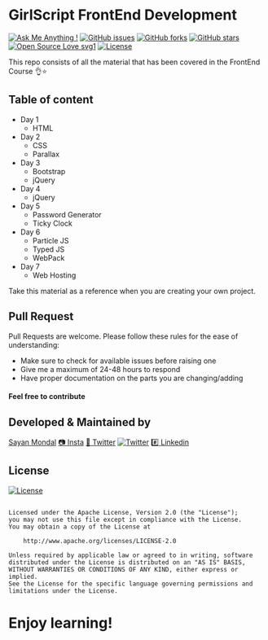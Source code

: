 # GirlScript FrontEnd Development

[![Ask Me Anything !](https://img.shields.io/badge/Ask%20me-anything-1abc9c.svg)](https://github.com/S-ayanide) [![GitHub issues](https://img.shields.io/github/issues/S-ayanide/GirlScript-FrontEnd)](https://github.com/S-ayanide/GirlScript-FrontEnd/issues) [![GitHub forks](https://img.shields.io/github/forks/S-ayanide/GirlScript-FrontEnd?style=flat-square)](https://github.com/S-ayanide/GirlScript-FrontEnd/network) [![GitHub stars](https://img.shields.io/github/stars/S-ayanide/GirlScript-FrontEnd?style=plastic)](https://github.com/S-ayanide/GirlScript-FrontEnd/stargazers) [![Open Source Love svg1](https://badges.frapsoft.com/os/v1/open-source.svg?v=103)](https://github.com/ellerbrock/open-source-badges/)
[![License](https://img.shields.io/badge/License-Apache%202.0-blue.svg)](https://opensource.org/licenses/Apache-2.0)

This repo consists of all the material that has been covered in the FrontEnd Course 👌⭐️

## Table of content

* Day 1
    * HTML
* Day 2
    * CSS
    * Parallax
* Day 3
    * Bootstrap
    * jQuery
* Day 4
    * jQuery
* Day 5
    * Password Generator
    * Ticky Clock
* Day 6
    * Particle JS
    * Typed JS
    * WebPack
* Day 7
    * Web Hosting

Take this material as a reference when you are creating your own project.

## Pull Request

Pull Requests are welcome. Please follow these rules for the ease of understanding:
* Make sure to check for available issues before raising one
* Give me a maximum of 24-48 hours to respond
* Have proper documentation on the parts you are changing/adding

#### Feel free to contribute

## Developed & Maintained by
[Sayan Mondal](https://github.com/S-ayanide) 
[📷 Insta](https://www.instagram.com/s_ayanide/)
[🐤 Twitter](https://www.instagram.com/s_ayanide/) [![Twitter](https://img.shields.io/twitter/url?style=social)](https://twitter.com/intent/tweet?text=Wow:&url=https%3A%2F%2Fgithub.com%2FS-ayanide%2FGirlScript-FrontEnd)
[#️⃣ Linkedin](https://www.linkedin.com/in/s-ayanide/)

## License 
[![License](https://img.shields.io/badge/License-Apache%202.0-blue.svg)](https://opensource.org/licenses/Apache-2.0)
```Copyright 2019 Sayan Mondal

Licensed under the Apache License, Version 2.0 (the "License");
you may not use this file except in compliance with the License.
You may obtain a copy of the License at

    http://www.apache.org/licenses/LICENSE-2.0

Unless required by applicable law or agreed to in writing, software
distributed under the License is distributed on an "AS IS" BASIS,
WITHOUT WARRANTIES OR CONDITIONS OF ANY KIND, either express or implied.
See the License for the specific language governing permissions and
limitations under the License.
```

# Enjoy learning! 
